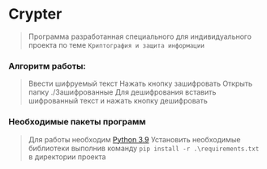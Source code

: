 # Crypter
 > Программа разработанная специального для индивидуального проекта по теме `Криптография и защита информации`

### Алгоритм работы:
  >Ввести шифруемый текст
  >Нажать кнопку зашифровать
  >Открыть папку ./Зашифрованные
  >Для дешифрования вставить шифрованный текст и нажать кнопку дешифровать
 
### Необходимые пакеты программ
  >Для работы необходим [Python 3.9](https://www.python.org/ftp/python/3.9.11/python-3.9.11-amd64.exe)
  >Установить необходимые библиотеки выполнив команду `pip install -r .\requirements.txt` в директории проекта
  

  
